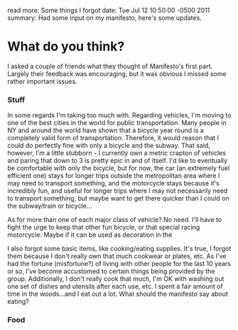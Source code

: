 read more: Some things I forgot 
date: Tue Jul 12 10:50:00 -0500 2011 
summary: Had some input on my manifesto, here's some updates.

# What do you think?

I asked a couple of friends what they thought of Manifesto's first part.
Largely their feedback was encouraging, but it was obvious I missed some rather
important issues. 

### Stuff

In some regards I'm taking too much with. Regarding vehicles, I'm moving to one
of the best cities in the world for public transportation. Many people in NY and
around the world have shown that a bicycle year round is a completely valid form
of transportation.  Therefore, it would reason that I could do perfectly fine
with only a bicycle and the subway. That said, however, I'm a little stubborn - I currently own 
a metric crapton of vehicles and paring that down to 3 is pretty epic in and of itself.
I'd like to eventually be comfortable with only the bicycle, but for now, the car (an extremely fuel efficient one)
stays for longer trips outside the metropolitan area where I may need to transport something, and the motorcycle stays
because it's incredibly fun, and useful for longer trips where I may not necessarily need to transport something, but maybe want
to get there quicker than I could on the subway/train or bicycle...

As for more than one of each major class of vehicle? No need. I'll have to fight the urge to keep that other fun bicycle, or 
that special racing motorcycle. Maybe if it can be used as decoration in the 

I also forgot some basic items, like cooking/eating supplies. It's true, I
forgot them because I don't really own that much cookwear or plates, etc. As
I've had the fortune (misfortune?) of living with other people for the last 10
years or so, I've become accustomed to certain things being provided by the
group.  Additionally, I don't really cook that much, I'm OK with washing out one
set of dishes and utensils after each use, etc. I spent a fair amount of time in
the woods...and I eat out a lot. What should the manifesto say about eating?

### Food



